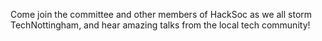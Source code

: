 Come join the committee and other members of HackSoc as we all storm TechNottingham, and hear amazing talks from the local tech community!